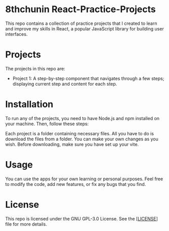# 8thchunin React-Practice-Projects

This repo contains a collection of practice projects that I created to learn and improve my skills in React, a popular JavaScript library for building user interfaces.

# Projects

The projects in this repo are:

- Project 1: A step-by-step component that navigates through a few steps; displaying current step and content for each step.

# Installation

To run any of the projects, you need to have Node.js and npm installed on your machine. Then, follow these steps:

Each project is a folder containing necessary files. All you have to do is download the files from a folder.
You can make your own changes as you wish. Before downloading, make sure you have set up your vite.

# Usage

You can use the apps for your own learning or personal purposes. Feel free to modify the code, add new features, or fix any bugs that you find.

# License

This repo is licensed under the GNU GPL-3.0 License. See the [[LICENSE](https://github.com/EvesLastDescendant/chunin-react/blob/main/LICENSE)] file for more details.
